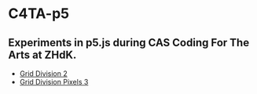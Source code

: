 # C4TA-p5

## Experiments in p5.js during CAS Coding For The Arts at ZHdK.

- [Grid Division 2](https://dersenn.github.io/C4TA-p5/211010-Grid-Division-2/)
- [Grid Division Pixels 3](https://dersenn.github.io/C4TA-p5/211011-Grid-Division-Pixels-3/)
